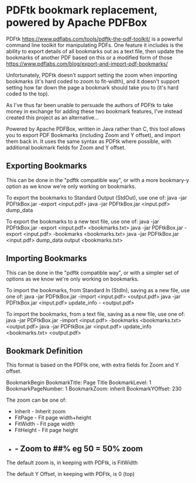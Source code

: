 PDFtk bookmark replacement, powered by Apache PDFBox
====================================================

PDFtk <https://www.pdflabs.com/tools/pdftk-the-pdf-toolkit/> is a powerful
command line toolkit for manipulating PDFs. One feature it includes is the
ability to export details of all bookmarks out as a text file, then update
the bookmarks of another PDF based on this or a modified form of those
<https://www.pdflabs.com/blog/export-and-import-pdf-bookmarks/>

Unfortunately, PDFtk doesn't support setting the zoom when importing bookmarks
(it's hard coded to zoom to fit-width), and it doesn't support setting how
far down the page a bookmark should take you to (it's hard coded to the top).

As I've thus far been unable to persuade the authors of PDFtk to take money
in exchange for adding these two bookmark features, I've instead created
this project as an alternative...

Powered by Apache PDFBox, written in Java rather than C, this tool allows 
you to export PDF Bookmarks (including Zoom and Y offset), and import them
back in. It uses the same syntax as PDFtk where possible, with additional
bookmark fields for Zoom and Y offset.

Exporting Bookmarks
-------------------
This can be done in the "pdftk compatible way", or with a more bookmary-y
option as we know we're only working on bookmarks.

To export the bookmarks to Standard Output (StdOut), use one of:
 java -jar PDFtkBox.jar -export <input.pdf>
 java -jar PDFtkBox.jar <input.pdf> dump_data

To export the bookmarks to a new text file, use one of:
 java -jar PDFtkBox.jar -export <input.pdf> <bookmarks.txt>
 java -jar PDFtkBox.jar -export <input.pdf> -bookmarks <bookmarks.txt>
 java -jar PDFtkBox.jar <input.pdf> dump_data output <bookmarks.txt>

Importing Bookmarks
-------------------
This can be done in the "pdftk compatible way", or with a simpler set of options
as we know we're only working on bookmarks.

To import the bookmarks, from Standard In (StdIn), saving as a new file, use
one of:
 java -jar PDFtkBox.jar -import <input.pdf> <output.pdf>
 java -jar PDFtkBox.jar <input.pdf> update_info - <output.pdf>

To import the bookmarks, from a text file, saving as a new file, use one of:
 java -jar PDFtkBox.jar -import <input.pdf> -bookmarks <bookmarks.txt> <output.pdf>
 java -jar PDFtkBox.jar <input.pdf> update_info <bookmarks.txt> <output.pdf>

Bookmark Definition
-------------------
This format is based on the PDFtk one, with extra fields for Zoom and Y offset.

BookmarkBegin
BookmarkTitle: Page Title
BookmarkLevel: 1
BookmarkPageNumber: 1
BookmarkZoom: inherit
BookmarkYOffset: 230

The zoom can be one of:
 * Inherit   - Inherit zoom
 * FitPage   - Fit page width+height
 * FitWidth  - Fit page width
 * FitHeight - Fit page height
 * ##        - Zoom to ##% eg 50 = 50% zoom

The default zoom is, in keeping with PDFtk, is FitWidth

The default Y Offset, in keeping with PDFtk, is 0 (top)
